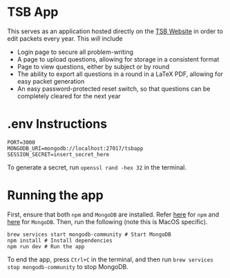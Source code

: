 # TSB App

This serves as an application hosted directly on the [TSB Website](https://www.texassciencebowl.com/) in order to edit packets every year. This *will* include
- Login page to secure all problem-writing
- A page to upload questions, allowing for storage in a consistent format
- Page to view questions, either by subject or by round
- The ability to export all questions in a round in a LaTeX PDF, allowing for easy packet generation
- An easy password-protected reset switch, so that questions can be completely cleared for the next year

# .env Instructions
```
PORT=3000
MONGODB_URI=mongodb://localhost:27017/tsbapp
SESSION_SECRET=insert_secret_here
```
To generate a secret, run `openssl rand -hex 32` in the terminal.

# Running the app

First, ensure that both `npm` and `MongoDB` are installed. Refer [here](https://docs.npmjs.com/downloading-and-installing-node-js-and-npm) for `npm` and [here](https://www.mongodb.com/docs/manual/installation/) for `MongoDB`. Then, run the following (note this is MacOS specific).
```
brew services start mongodb-community # Start MongoDB
npm install # Install dependencies
npm run dev # Run the app
```
To end the app, press `Ctrl+C` in the terminal, and then run `brew services stop mongodb-community` to stop MongoDB.